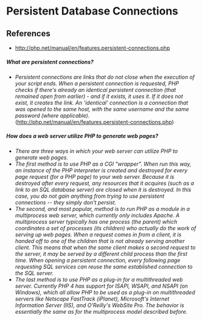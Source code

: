 # Persistent Database Connections 

## References
* http://php.net/manual/en/features.persistent-connections.php

##### What are persistent connections?
* *Persistent connections are links that do not close when the execution of your script ends. When a persistent connection is requested, PHP checks if there's already an identical persistent connection (that remained open from earlier) - and if it exists, it uses it. If it does not exist, it creates the link. An 'identical' connection is a connection that was opened to the same host, with the same username and the same password (where applicable).* (http://php.net/manual/en/features.persistent-connections.php)

##### How does a web server utilize PHP to generate web pages?
* *There are three ways in which your web server can utilize PHP to generate web pages.*
* *The first method is to use PHP as a CGI "wrapper". When run this way, an instance of the PHP interpreter is created and destroyed for every page request (for a PHP page) to your web server. Because it is destroyed after every request, any resources that it acquires (such as a link to an SQL database server) are closed when it is destroyed. In this case, you do not gain anything from trying to use persistent connections -- they simply don't persist.*
* *The second, and most popular, method is to run PHP as a module in a multiprocess web server, which currently only includes Apache. A multiprocess server typically has one process (the parent) which coordinates a set of processes (its children) who actually do the work of serving up web pages. When a request comes in from a client, it is handed off to one of the children that is not already serving another client. This means that when the same client makes a second request to the server, it may be served by a different child process than the first time. When opening a persistent connection, every following page requesting SQL services can reuse the same established connection to the SQL server.*
* *The last method is to use PHP as a plug-in for a multithreaded web server. Currently PHP 4 has support for ISAPI, WSAPI, and NSAPI (on Windows), which all allow PHP to be used as a plug-in on multithreaded servers like Netscape FastTrack (iPlanet), Microsoft's Internet Information Server (IIS), and O'Reilly's WebSite Pro. The behavior is essentially the same as for the multiprocess model described before.*
